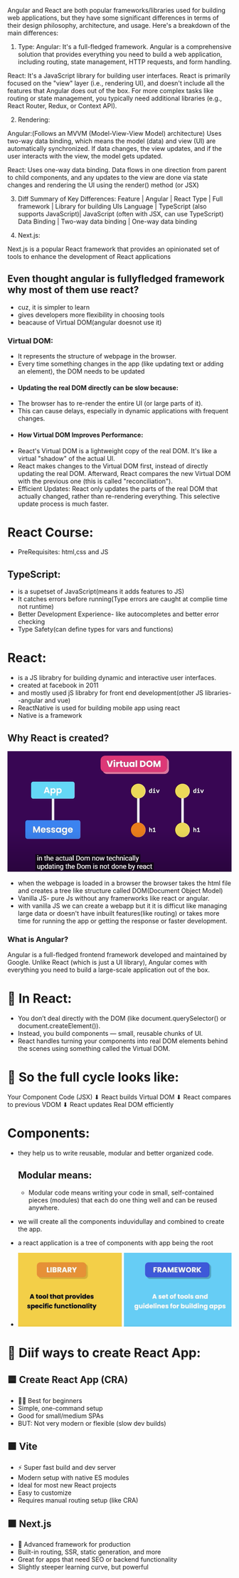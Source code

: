 Angular and React are both popular frameworks/libraries used for building web applications, but they have some significant differences in terms of their design philosophy, architecture, and usage. Here's a breakdown of the main differences:

1. Type:
Angular: It's a full-fledged framework. Angular is a comprehensive solution that provides everything you need to build a web application, including routing, state management, HTTP requests, and form handling.

React: It's a JavaScript library for building user interfaces. React is primarily focused on the "view" layer (i.e., rendering UI), and doesn't include all the features that Angular does out of the box. For more complex tasks like routing or state management, you typically need additional libraries (e.g., React Router, Redux, or Context API).

2. Rendering:

Angular:(Follows an MVVM (Model-View-View Model) architecture) Uses two-way data binding, which means the model (data) and view (UI) are automatically synchronized. If data changes, the view updates, and if the user interacts with the view, the model gets updated.

React: Uses one-way data binding. Data flows in one direction from parent to child components, and any updates to the view are done via state changes and rendering the UI using the render() method (or JSX)

3. Diff
Summary of Key Differences:
Feature    	|                 Angular	       |            React
Type	        |            Full framework	       |  Library for building UIs
Language	| TypeScript (also supports JavaScript)|  JavaScript (often with JSX, can use TypeScript)
Data Binding	| Two-way data binding	               |  One-way data binding


4. Next.js:

Next.js is a popular React framework that provides an opinionated set of tools to enhance the development of React applications


## Even thought angular is fullyfledged framework why most of them use react?
- cuz, it is simpler to learn
- gives developers more flexibility in choosing tools
- beacause of Virtual DOM(angular doesnot use it)
### Virtual DOM:
- It represents the structure of webpage in the browser. 
- Every time something changes in the app (like updating text or adding an element), the DOM needs to be updated
- #### Updating the real DOM directly can be slow because:
- The browser has to re-render the entire UI (or large parts of it).
- This can cause delays, especially in dynamic applications with frequent changes.
- ####  How Virtual DOM Improves Performance:
- React's Virtual DOM is a lightweight copy of the real DOM. It's like a virtual "shadow" of the actual UI.
- React makes changes to the Virtual DOM first, instead of directly updating the real DOM. Afterward, React compares the new Virtual DOM with the previous one (this is called "reconciliation").
- Efficient Updates: React only updates the parts of the real DOM that actually changed, rather than re-rendering everything. This selective update process is much faster.


# React Course:

- PreRequisites: html,css and JS

## TypeScript: 
- is a supetset of JavaScript(means it adds features to JS)
- It catches errors before running(Type errors are caught at complie time not runtime)
- Better Development Experience- like autocompletes and better error checking
- Type Safety(can define types for vars and functions)

# React:
- is a JS librabry for building dynamic and interactive user interfaces.
- created at facebook in 2011
- and mostly used jS librabry for front end development(other JS libraries--angular and vue)
- ReactNative is used for building mobile app using react 
- Native is a framework

## Why React is created?
![alt text](image.png)
- when the webpage is loaded in a browser the browser takes the html file and creates a tree like structure called DOM(Document Object Model)
- Vanilla JS- pure Js without any framerworks like react or angular.
- with vanilla JS we can create a webapp but it it is difficut like managing large data or doesn't have inbuilt features(like routing) or takes more time for running the app or getting the response or faster development.


###  What is Angular?
Angular is a full-fledged frontend framework developed and maintained by Google. Unlike React (which is just a UI library), Angular comes with everything you need to build a large-scale application out of the box.


# 🧠 In React:
- You don’t deal directly with the DOM (like document.querySelector() or document.createElement()).
- Instead, you build components — small, reusable chunks of UI.
- React handles turning your components into real DOM elements behind the scenes using something called the Virtual DOM.

# 🔁 So the full cycle looks like:

  Your Component Code (JSX)
        ⬇
  React builds Virtual DOM
        ⬇
  React compares to previous VDOM
        ⬇
  React updates Real DOM efficiently

# Components:
- they help us to write reusable, modular and better organized code.
  ## Modular means:
     - Modular code means writing your code in small, self-contained pieces (modules) that each do one thing well and can be reused anywhere.

- we will create all the components induvidullay and combined to create the app.
- a react application is a tree of components with app being the root
- ![alt text](image-1.png)


# 🧠 Diif ways to create React App:

## 🟦 Create React App (CRA)
- 🧑‍🎓 Best for beginners
- Simple, one-command setup
- Good for small/medium SPAs
- BUT: Not very modern or flexible (slow dev builds)

## 🟩 Vite
- ⚡ Super fast build and dev server
- Modern setup with native ES modules
- Ideal for most new React projects
- Easy to customize
- Requires manual routing setup (like CRA)

## 🟪 Next.js
- 🧠 Advanced framework for production
- Built-in routing, SSR, static generation, and more
- Great for apps that need SEO or backend functionality
- Slightly steeper learning curve, but powerful

